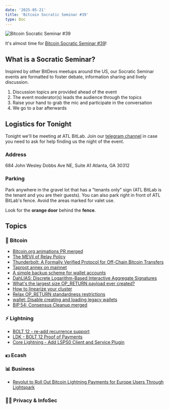 ```yaml
---
date: '2025-05-21'
title: 'Bitcoin Socratic Seminar #39'
type: Doc
---
```


![Bitcoin Socratic Seminar #39](/bitcoin-socratic-seminar-39.jpg)

It's almost time for <a href="https://www.meetup.com/atlantabitdevs/">Bitcoin Socratic Seminar #39</a>!

## What is a Socratic Seminar?

Inspired by other BitDevs meetups around the US, our Socratic Seminar events are formatted to foster debate, information sharing and lively discussion.

1. Discussion topics are provided ahead of the event
2. The event moderator(s) leads the audience through the topics
3. Raise your hand to grab the mic and participate in the conversation
4. We go to a bar afterwards

## Logistics for Tonight

Tonight we'll be meeting at ATL BitLab. Join our <a href="https://atlantabitdevs.org/telegram/" target="_blank">telegram channel</a> in case you need to ask for help finding us the night of the event.

### Address

684 John Wesley Dobbs Ave NE,
Suite A1
Atlanta, GA 30312

### Parking

Park anywhere in the gravel lot that has a "tenants only" sign (ATL BitLab is the tenant and you are their guests). You can also park right in front of ATL BitLab's fence. Avoid the areas marked for valet use.

Look for the **orange door** behind the **fence**.

## Topics

### 🧡 Bitcoin

- [Bitcoin.org animations PR merged](https://github.com/bitcoin-dot-org/Bitcoin.org/pull/4254)
- [The MEVil of Relay Policy](https://spiralbtc.substack.com/p/the-mevil-of-relay-policy)
- [Thunderbolt: A Formally Verified Protocol for Off-Chain Bitcoin Transfers](https://eprint.iacr.org/2025/709)
- [Taproot annex on mainnet](https://x.com/mononautical/status/1921180666831499737?s=46)
- [A simple backup scheme for wallet accounts](https://delvingbitcoin.org/t/a-simple-backup-scheme-for-wallet-accounts/1607/1)
- [DahLIAS: Discrete Logarithm-Based Interactive Aggregate Signatures](https://mailing-list.bitcoindevs.xyz/bitcoindev/be3813bf-467d-4880-9383-2a0b0223e7e5@gmail.com/)
- [What's the largest size OP_RETURN payload ever created?](https://bitcoin.stackexchange.com/questions/126131/whats-the-largest-size-op-return-payload-ever-created)
- [How to linearize your cluster](https://delvingbitcoin.org/t/how-to-linearize-your-cluster/303/68)
- [Relax OP_RETURN standardness restrictions](https://mailing-list.bitcoindevs.xyz/bitcoindev/rhfyCHr4RfaEalbfGejVdolYCVWIyf84PT2062DQbs5-eU8BPYty5sGyvI3hKeRZQtVC7rn_ugjUWFnWCymz9e9Chbn7FjWJePllFhZRKYk=@protonmail.com/)
- [wallet: Disable creating and loading legacy wallets](https://github.com/bitcoin/bitcoin/pull/31250)
- [BIP 54: Consensus Cleanup merged](https://github.com/bitcoin/bips/pull/1800)

### ⚡️ Lightning

- [BOLT 12 - re-add recurrence support](https://github.com/lightning/bolts/pull/1240)
- [LDK - BOLT 12 Proof of Payments](https://github.com/lightningdevkit/rust-lightning/pull/3593)
- [Core Lightning - Add LSPS0 Client and Service Plugin](https://github.com/ElementsProject/lightning/pull/8227)

### 💵 Ecash

### 📊 Business

- [Revolut to Roll Out Bitcoin Lightning Payments for Europe Users Through Lightspark
](https://www.coindesk.com/business/2025/05/07/revolut-to-roll-out-bitcoin-lightning-payments-for-europe-users-through-lightspark)

### 🕵️‍♂️ Privacy & InfoSec
